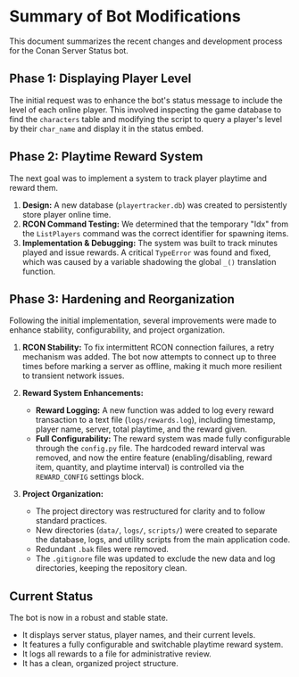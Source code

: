 # Summary of Bot Modifications

This document summarizes the recent changes and development process for the Conan Server Status bot.

## Phase 1: Displaying Player Level

The initial request was to enhance the bot's status message to include the level of each online player. This involved inspecting the game database to find the `characters` table and modifying the script to query a player's level by their `char_name` and display it in the status embed.

## Phase 2: Playtime Reward System

The next goal was to implement a system to track player playtime and reward them.

1.  **Design:** A new database (`playertracker.db`) was created to persistently store player online time.
2.  **RCON Command Testing:** We determined that the temporary "Idx" from the `ListPlayers` command was the correct identifier for spawning items.
3.  **Implementation & Debugging:** The system was built to track minutes played and issue rewards. A critical `TypeError` was found and fixed, which was caused by a variable shadowing the global `_()` translation function.

## Phase 3: Hardening and Reorganization

Following the initial implementation, several improvements were made to enhance stability, configurability, and project organization.

1.  **RCON Stability:** To fix intermittent RCON connection failures, a retry mechanism was added. The bot now attempts to connect up to three times before marking a server as offline, making it much more resilient to transient network issues.

2.  **Reward System Enhancements:**
    *   **Reward Logging:** A new function was added to log every reward transaction to a text file (`logs/rewards.log`), including timestamp, player name, server, total playtime, and the reward given.
    *   **Full Configurability:** The reward system was made fully configurable through the `config.py` file. The hardcoded reward interval was removed, and now the entire feature (enabling/disabling, reward item, quantity, and playtime interval) is controlled via the `REWARD_CONFIG` settings block.

3.  **Project Organization:**
    *   The project directory was restructured for clarity and to follow standard practices.
    *   New directories (`data/`, `logs/`, `scripts/`) were created to separate the database, logs, and utility scripts from the main application code.
    *   Redundant `.bak` files were removed.
    *   The `.gitignore` file was updated to exclude the new data and log directories, keeping the repository clean.

## Current Status

The bot is now in a robust and stable state.
*   It displays server status, player names, and their current levels.
*   It features a fully configurable and switchable playtime reward system.
*   It logs all rewards to a file for administrative review.
*   It has a clean, organized project structure.
